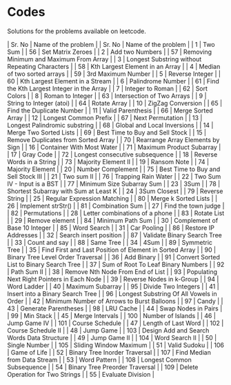 # Codes

Solutions for the problems available on leetcode.

| Sr. No | Name of the problem |    | Sr. No | Name of the problem |
| 1 | Two Sum |    | 56 | Set Matrix Zeroes |
| 2 | Add two Numbers |    | 57 | Removing Minimum and Maximum From Array |
| 3 | Longest Substring without Repeating Characters |    | 58 | Kth Largest Element in an Array |
| 4 | Median of two sorted arrays |    | 59 | 3rd Maximum Number |
| 5 | Reverse Integer |    | 60 | Kth Largest Element in a Stream |
| 6 | Palindrome Number |    | 61 | Find the Kth Largest Integer in the Array |
| 7 | Integer to Roman |    | 62 | Sort Colors |
| 8 | Roman to Integer |    | 63 | Intersection of Two Arrays |
| 9 | String to Integer (atoi) |    | 64 | Rotate Array |
| 10 | ZigZag Conversion |    | 65 | Find the Duplicate Number |
| 11 | Valid Parenthesis |    | 66 | Merge Sorted Array |
| 12 | Longest Common Prefix |    | 67 | Next Permutation |
| 13 | Longest Palindromic substring |    | 68 | Global and Local Inversions |
| 14 | Merge Two Sorted Lists |    | 69 | Best Time to Buy and Sell Stock |
| 15 | Remove Duplicates from Sorted Array |    | 70 | Rearrange Array Elements by Sign |
| 16 | Container With Most Water |    | 71 | Maximum Product Subarray |
| 17 | Gray Code |    | 72 | Longest consecutive subsequence |
| 18 | Reverse Words in a String |    | 73 | Majority Element II |
| 19 | Ransom Note |    | 74 | Majority Element |
| 20 | Number Complement |    | 75 | Best Time to Buy and Sell Stock III |
| 21 | Two sum II |    | 76 | Trapping Rain Water |
| 22 | Two Sum IV - Input is a BST |    | 77 | Minimum Size Subarray Sum |
| 23 | 3Sum |    | 78 | Shortest Subarray with Sum at Least K |
| 24 | 3Sum Closest |    | 79 | Reverse String |
| 25 | Regular Expression Matching |    | 80 | Merge k Sorted Lists |
| 26 | Implement strStr() |    | 81 | Combination Sum |
| 27 | Find the town judge |    | 82 | Permutations |
| 28 | Letter combinations of a phone |    | 83 | Rotate List |
| 29 | Remove element |    | 84 | Minimum Path Sum |
| 30 | Complement of Base 10 Integer |    | 85 | Word Search |
| 31 | Car Pooling |    | 86 | Restore IP Addresses |
| 32 | Search insert position |    | 87 | Validate Binary Search Tree |
| 33 | Count and say |    | 88 | Same Tree |
| 34 | 4Sum |    | 89 | Symmetric Tree |
| 35 | Find First and Last Position of Element in Sorted Array |    | 90 | Binary Tree Level Order Traversal |
| 36 | Add Binary |    | 91 | Convert Sorted List to Binary Search Tree |
| 37 | Sum of Root To Leaf Binary Numbers |    | 92 | Path Sum II |
| 38 | Remove Nth Node From End of List |    | 93 | Populating Next Right Pointers in Each Node |
| 39 | Reverse Nodes in k-Group |    | 94 | Word Ladder |
| 40 | Maximum Subarray |    | 95 | Divide Two Integers |
| 41 | Insert into a Binary Search Tree |    | 96 | Longest Substring Of All Vowels in Order |
| 42 | Minimum Number of Arrows to Burst Balloons |    | 97 | Candy |
| 43 | Generate Parentheses |    | 98 | LRU Cache |
| 44 | Swap Nodes in Pairs |    | 99 | Min Stack |
| 45 | Merge Intervals |    | 100 | Number of Islands |
| 46 | Jump Game IV |    | 101 | Course Schedule |
| 47 | Length of Last Word |    | 102 | Course Schedule II |
| 48 | Jump Game |    | 103 | Design Add and Search Words Data Structure |
| 49 | Jump Game II |    | 104 | Word Search II |
| 50 | Single Number |    | 105 | Sliding Window Maximum |
| 51 | Valid Sudoku |    | 106 | Game of Life |
| 52 | Binary Tree Inorder Traversal |    | 107 | Find Median from Data Stream |
| 53 | Word Pattern |    | 108 | Longest Common Subsequence |
| 54 | Binary Tree Preorder Traversal |    | 109 | Delete Operation for Two Strings |
| 55 | Evaluate Division |